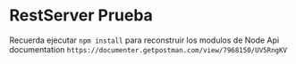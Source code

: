 # RestServer Prueba

Recuerda ejecutar ```npm install``` para reconstruir los modulos de Node
Api documentation ```https://documenter.getpostman.com/view/7968150/UV5RngKV```